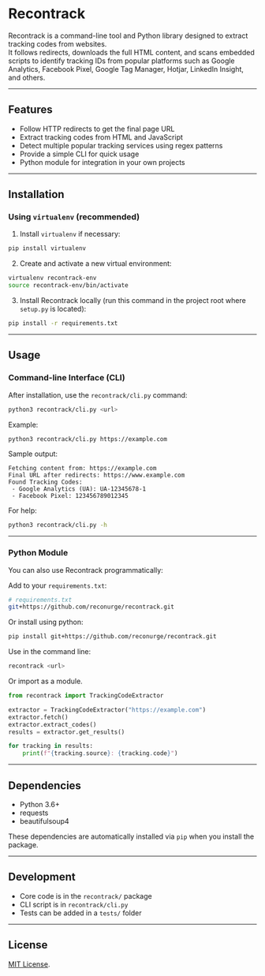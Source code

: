 # Recontrack

Recontrack is a command-line tool and Python library designed to extract tracking codes from websites.  
It follows redirects, downloads the full HTML content, and scans embedded scripts to identify tracking IDs from popular platforms such as Google Analytics, Facebook Pixel, Google Tag Manager, Hotjar, LinkedIn Insight, and others.

---

## Features

- Follow HTTP redirects to get the final page URL  
- Extract tracking codes from HTML and JavaScript  
- Detect multiple popular tracking services using regex patterns  
- Provide a simple CLI for quick usage  
- Python module for integration in your own projects  

---

## Installation

### Using `virtualenv` (recommended)

1. Install `virtualenv` if necessary:

```bash
pip install virtualenv
````

2. Create and activate a new virtual environment:

```bash
virtualenv recontrack-env
source recontrack-env/bin/activate
```

3. Install Recontrack locally (run this command in the project root where `setup.py` is located):

```bash
pip install -r requirements.txt
```

---

## Usage

### Command-line Interface (CLI)

After installation, use the `recontrack/cli.py` command:

```bash
python3 recontrack/cli.py <url>
```

Example:

```bash
python3 recontrack/cli.py https://example.com
```

Sample output:

```
Fetching content from: https://example.com
Final URL after redirects: https://www.example.com
Found Tracking Codes:
 - Google Analytics (UA): UA-12345678-1
 - Facebook Pixel: 123456789012345
```

For help:

```bash
python3 recontrack/cli.py -h
```

---

### Python Module

You can also use Recontrack programmatically:

Add to your `requirements.txt`:

```bash
# requirements.txt
git+https://github.com/reconurge/recontrack.git
```

Or install using python:

```bash
pip install git+https://github.com/reconurge/recontrack.git
```

Use in the command line:

```bash
recontrack <url>
```

Or import as a module.

```python
from recontrack import TrackingCodeExtractor

extractor = TrackingCodeExtractor("https://example.com")
extractor.fetch()
extractor.extract_codes()
results = extractor.get_results()

for tracking in results:
    print(f"{tracking.source}: {tracking.code}")
```

---

## Dependencies

* Python 3.6+
* requests
* beautifulsoup4

These dependencies are automatically installed via `pip` when you install the package.

---

## Development

* Core code is in the `recontrack/` package
* CLI script is in `recontrack/cli.py`
* Tests can be added in a `tests/` folder

---

## License

[MIT License](https://github.com/reconurge/recontrack/blob/main/LICENSE).